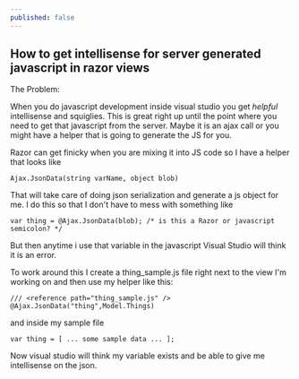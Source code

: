 ```yaml
---
published: false
---
```


## How to get intellisense for server generated javascript in razor views

The Problem:

When you do javascript development inside visual studio you get _helpful_ intellisense and squiglies. This is great right up until the point where you need to get that javascript from the server. Maybe it is an ajax call or you might have a helper that is going to generate the JS for you.

Razor can get finicky when you are mixing it into JS code so I have a helper that looks like

	Ajax.JsonData(string varName, object blob)
    
That will take care of doing json serialization and generate a js object for me. I do this so that I don't have to mess with something like

	var thing = @Ajax.JsonData(blob); /* is this a Razor or javascript semicolon? */
    
But then anytime i use that variable in the javascript Visual Studio will think it is an error.

To work around this I create a thing_sample.js file right next to the view I'm working on and then use my helper like this:

	/// <reference path="thing_sample.js" />
    @Ajax.JsonData("thing",Model.Things)
    
and inside my sample file 

	var thing = [ ... some sample data ... ];
    
Now visual studio will think my variable exists and be able to give me intellisense on the json.
